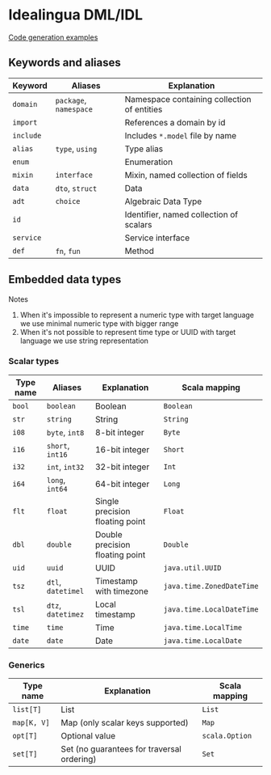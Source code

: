 # Idealingua DML/IDL

[Code generation examples](cogen.md)

## Keywords and aliases

Keyword     | Aliases                | Explanation                                 |
------------| ---------------------- | ------------------------------------------- |
`domain `   | `package`, `namespace` | Namespace containing collection of entities |
`import`    |                        | References a domain by id                   |
`include`   |                        | Includes `*.model` file by name             |
`alias`     | `type`, `using`        | Type alias                                  |
`enum`      |                        | Enumeration                                 |
`mixin`     | `interface`            | Mixin, named collection of fields           |
`data`      | `dto`, `struct`        | Data                                        |
`adt`       | `choice`               | Algebraic Data Type                         |
`id`        |                        | Identifier, named collection of scalars     |
`service`   |                        | Service interface                           |
`def`       | `fn`, `fun`            | Method                                      |

## Embedded data types

Notes


1. When it's impossible to represent a numeric type with target language we use minimal numeric type with bigger range
2. When it's not possible to represent time type or UUID with target language we use string representation
  

### Scalar types

Type name   | Aliases                | Explanation                                 | Scala mapping                |
------------| ---------------------- | ------------------------------------------- | -----------------------------|
`bool`      | `boolean`              | Boolean                                     | `Boolean`                    |
`str`       | `string`               | String                                      | `String`                     |
`i08`       | `byte`, `int8`         | 8-bit integer                               | `Byte`                       |
`i16`       | `short`, `int16`       | 16-bit integer                              | `Short`                      |
`i32`       | `int`, `int32`         | 32-bit integer                              | `Int`                        |
`i64`       | `long`, `int64`        | 64-bit integer                              | `Long`                       |
`flt`       | `float`                | Single precision floating point             | `Float`                      |
`dbl`       | `double`               | Double precision floating point             | `Double`                     |
`uid`       | `uuid`                 | UUID                                        | `java.util.UUID`             |
`tsz`       | `dtl`, `datetimel`     | Timestamp with timezone                     | `java.time.ZonedDateTime`    |
`tsl`       | `dtz`, `datetimez`     | Local timestamp                             | `java.time.LocalDateTime`    |
`time`      | `time`                 | Time                                        | `java.time.LocalTime`        |
`date`      | `date`                 | Date                                        | `java.time.LocalDate`        |

### Generics

Type name    | Explanation                                 | Scala mapping  | 
------------ | ------------------------------------------- | -------------- |
`list[T]`    | List                                        | `List`         |
`map[K, V]`  | Map (only scalar keys supported)            | `Map`          |
`opt[T]`     | Optional value                              | `scala.Option` |
`set[T]`     | Set (no guarantees for traversal ordering)  | `Set`          |

